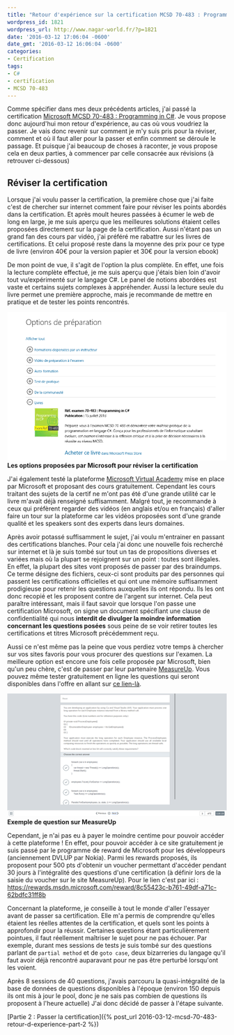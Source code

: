 ```yaml
---
title: "Retour d'expérience sur la certification MCSD 70-483 : Programming in C# : Révision"
wordpress_id: 1821
wordpress_url: http://www.nagar-world.fr/?p=1821
date: '2016-03-12 17:06:04 -0600'
date_gmt: '2016-03-12 16:06:04 -0600'
categories:
- Certification
tags:
- C#
- certification
- MCSD 70-483
---
```


Comme spécifier dans mes deux précédents articles, j'ai passé la certification [Microsoft MCSD 70-483 : Programming in C#](https://www.microsoft.com/fr-FR/learning/exam-70-483.aspx). Je vous propose donc aujourd'hui mon retour d'expérience, au cas où vous voudriez la passer. Je vais donc revenir sur comment je m'y suis pris pour la réviser, comment et où il faut aller pour la passer et enfin comment se déroule le passage. Et puisque j'ai beaucoup de choses à raconter, je vous propose cela en deux parties, à commencer par celle consacrée aux révisions (à retrouver ci-dessous)

<!--more-->

## Réviser la certification

Lorsque j'ai voulu passer la certification, la première chose que j'ai faite c'est de chercher sur internet comment faire pour réviser les points abordés dans la certification. Et après moult heures passées à écumer le web de long en large, je me suis aperçu que les meilleures solutions étaient celles proposées directement sur la page de la certification. Aussi n'étant pas un grand fan des cours par vidéo, j'ai préféré me rabattre sur les livres de certifications. Et celui proposé reste dans la moyenne des prix pour ce type de livre (environ 40€ pour la version papier et 30€ pour la version ebook)

De mon point de vue, il s'agit de l'option la plus complète. En effet, une fois la lecture complète effectué, je me suis aperçu que j'étais bien loin d'avoir tout vu/expérimenté sur le langage C#. Le panel de notions abordées est vaste et certains sujets complexes à appréhender. Aussi la lecture seule du livre permet une première approche, mais je recommande de mettre en pratique et de tester les points rencontrés.

![Certification : les options de révision](/assets/images/uploads/2016/03/Certification-revision.png)
**Les options proposées par Microsoft pour réviser la certification**

J'ai également testé la plateforme [Microsoft Virtual Academy](https://mva.microsoft.com/) mise en place par Microsoft et proposant des cours gratuitement. Cependant les cours traitant des sujets de la certif ne m'ont pas été d'une grande utilité car le livre m'avait déjà renseigné suffisamment. Malgré tout, je recommande à ceux qui préfèrent regarder des vidéos (en anglais et/ou en français) d'aller faire un tour sur la plateforme car les vidéos proposées sont d'une grande qualité et les speakers sont des experts dans leurs domaines.

Après avoir potassé suffisamment le sujet, j'ai voulu m'entrainer en passant des certifications blanches. Pour cela j'ai donc une nouvelle fois recherché sur internet et là je suis tombé sur tout un tas de propositions diverses et variées mais où la plupart se rejoignent sur un point : toutes sont illégales. En effet, la plupart des sites vont proposés de passer par des braindumps. Ce terme désigne des fichiers, ceux-ci sont produits par des personnes qui passent les certifications officielles et qui ont une mémoire suffisamment prodigieuse pour retenir les questions auxquelles ils ont répondu. Ils les ont donc recopié et les proposent contre de l'argent sur internet. Cela peut paraître intéressant, mais il faut savoir que lorsque l'on passe une certification Microsoft, on signe un document spécifiant une clause de confidentialité qui nous **interdit de divulger la moindre information concernant les questions posées** sous peine de se voir retirer toutes les certifications et titres Microsoft précédemment reçu.

Aussi ce n'est même pas la peine que vous perdiez votre temps à chercher sur vos sites favoris pour vous procurer des questions sur l'examen. La meilleure option est encore une fois celle proposée par Microsoft, bien qu'un peu chère, c'est de passer par leur partenaire [MeasureUp](http://www.measureup.com). Vous pouvez même tester gratuitement en ligne les questions qui seront disponibles dans l'offre en allant sur [ce lien-là](http://www.measureup.com/Programming-in-C-P4220.aspx).

![Exemple de question sur MeasureUp](/assets/images/uploads/2016/03/MeasureUp.png)
**Exemple de question sur MeasureUp**

Cependant, je n'ai pas eu à payer le moindre centime pour pouvoir accéder à cette plateforme ! En effet, pour pouvoir accéder à ce site gratuitement je suis passé par le programme de reward de Microsoft pour les développeurs (anciennement DVLUP par Nokia). Parmi les rewards proposés, ils proposent pour 500 pts d'obtenir un voucher permettant d'accéder pendant 30 jours à l'intégralité des questions d'une certification (à définir lors de la saisie du voucher sur le site MeasureUp). Pour le lien c'est par ici : <https://rewards.msdn.microsoft.com/reward/8c55423c-b761-49df-a71c-62bdfc31ff8b>

Concernant la plateforme, je conseille à tout le monde d'aller l'essayer avant de passer sa certification. Elle m'a permis de comprendre qu'elles étaient les réelles attentes de la certification, et quels sont les points à approfondir pour la réussir. Certaines questions étant particulièrement pointues, il faut réellement maîtriser le sujet pour ne pas échouer. Par exemple, durant mes sessions de tests je suis tombé sur des questions parlant de `partial method` et de `goto case`, deux bizarreries du langage qu'il faut avoir déjà rencontré auparavant pour ne pas être perturbé lorsqu'ont les voient.

Après 8 sessions de 40 questions, j'avais parcouru la quasi-intégralité de la base de données de questions disponibles à l'époque (environ 150 depuis ils ont mis à jour le pool, donc je ne sais pas combien de questions ils proposent à l'heure actuelle) J'ai donc décidé de passer à l'étape suivante.

[Partie 2 : Passer la certification]({% post_url 2016-03-12-mcsd-70-483-retour-d-experience-part-2 %})
